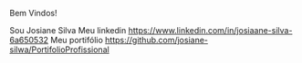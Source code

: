 Bem Vindos!

Sou Josiane Silva
Meu linkedin https://www.linkedin.com/in/josiaane-silva-6a650532
Meu portifólio https://github.com/josiane-silwa/PortifolioProfissional


